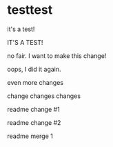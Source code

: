 # testtest
it's a test!

IT'S A TEST!

no fair. I want to make this change!

oops, I did it again.

even more changes

change changes changes

readme change #1

readme change #2

readme merge 1

